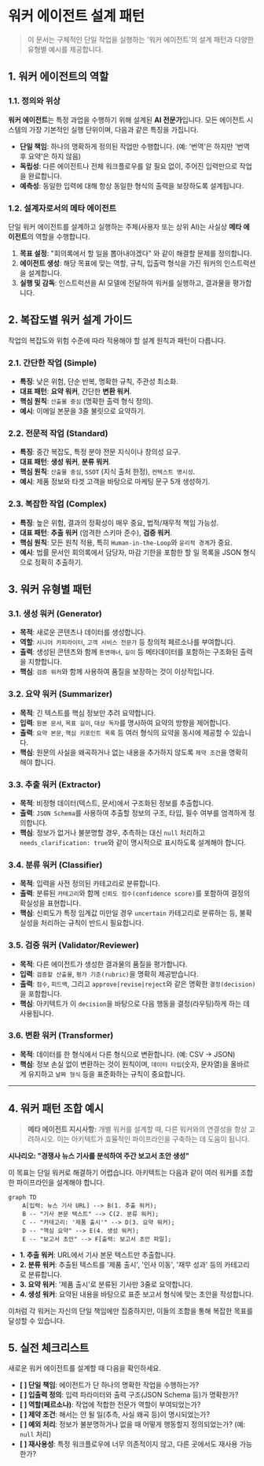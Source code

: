 # 워커 에이전트 설계 패턴

> 이 문서는 구체적인 단일 작업을 실행하는 '워커 에이전트'의 설계 패턴과 다양한 유형별 예시를 제공합니다.

## 1. 워커 에이전트의 역할

### 1.1. 정의와 위상

**워커 에이전트**는 특정 과업을 수행하기 위해 설계된 **AI 전문가**입니다. 모든 에이전트 시스템의 가장 기본적인 실행 단위이며, 다음과 같은 특징을 가집니다.

- **단일 책임**: 하나의 명확하게 정의된 작업만 수행합니다. (예: '번역'은 하지만 '번역 후 요약'은 하지 않음)
- **독립성**: 다른 에이전트나 전체 워크플로우를 알 필요 없이, 주어진 입력만으로 작업을 완료합니다.
- **예측성**: 동일한 입력에 대해 항상 동일한 형식의 출력을 보장하도록 설계됩니다.

### 1.2. 설계자로서의 메타 에이전트

단일 워커 에이전트를 설계하고 실행하는 주체(사용자 또는 상위 AI)는 사실상 **메타 에이전트**의 역할을 수행합니다.
1.  **목표 설정**: "회의록에서 할 일을 뽑아내야겠다" 와 같이 해결할 문제를 정의합니다.
2.  **에이전트 생성**: 해당 목표에 맞는 역할, 규칙, 입출력 형식을 가진 워커의 인스트럭션을 설계합니다.
3.  **실행 및 감독**: 인스트럭션을 AI 모델에 전달하여 워커를 실행하고, 결과물을 평가합니다.

## 2. 복잡도별 워커 설계 가이드

작업의 복잡도와 위험 수준에 따라 적용해야 할 설계 원칙과 패턴이 다릅니다.

### 2.1. 간단한 작업 (Simple)

- **특징**: 낮은 위험, 단순 반복, 명확한 규칙, 주관성 최소화.
- **대표 패턴**: **요약 워커**, 간단한 **변환 워커**.
- **핵심 원칙**: `산출물 중심` (명확한 출력 형식 정의).
- **예시**: 이메일 본문을 3줄 불릿으로 요약하기.

### 2.2. 전문적 작업 (Standard)

- **특징**: 중간 복잡도, 특정 분야 전문 지식이나 창의성 요구.
- **대표 패턴**: **생성 워커**, **분류 워커**.
- **핵심 원칙**: `산출물 중심`, `SSOT` (지식 출처 한정), `컨텍스트 명시성`.
- **예시**: 제품 정보와 타겟 고객을 바탕으로 마케팅 문구 5개 생성하기.

### 2.3. 복잡한 작업 (Complex)

- **특징**: 높은 위험, 결과의 정확성이 매우 중요, 법적/재무적 책임 가능성.
- **대표 패턴**: **추출 워커** (엄격한 스키마 준수), **검증 워커**.
- **핵심 원칙**: 모든 원칙 적용, 특히 `Human-in-the-Loop`와 `윤리적 경계`가 중요.
- **예시**: 법률 문서인 회의록에서 담당자, 마감 기한을 포함한 할 일 목록을 JSON 형식으로 정확히 추출하기.

## 3. 워커 유형별 패턴

### 3.1. 생성 워커 (Generator)

- **목적**: 새로운 콘텐츠나 데이터를 생성합니다.
- **역할**: `시니어 카피라이터`, `고객 서비스 전문가` 등 창의적 페르소나를 부여합니다.
- **출력**: 생성된 콘텐츠와 함께 `톤앤매너`, `길이` 등 메타데이터를 포함하는 구조화된 출력을 지향합니다.
- **핵심**: `검증 워커`와 함께 사용하여 품질을 보장하는 것이 이상적입니다.

### 3.2. 요약 워커 (Summarizer)

- **목적**: 긴 텍스트를 핵심 정보만 추려 요약합니다.
- **입력**: `원본 문서`, `목표 길이`, `대상 독자`를 명시하여 요약의 방향을 제어합니다.
- **출력**: `요약 본문`, `핵심 키포인트 목록` 등 여러 형식의 요약을 동시에 제공할 수 있습니다.
- **핵심**: 원문의 사실을 왜곡하거나 없는 내용을 추가하지 않도록 `제약 조건`을 명확히 해야 합니다.

### 3.3. 추출 워커 (Extractor)

- **목적**: 비정형 데이터(텍스트, 문서)에서 구조화된 정보를 추출합니다.
- **출력**: `JSON Schema`를 사용하여 추출할 정보의 구조, 타입, 필수 여부를 엄격하게 정의합니다.
- **핵심**: 정보가 없거나 불분명할 경우, 추측하는 대신 `null` 처리하고 `needs_clarification: true`와 같이 명시적으로 표시하도록 설계해야 합니다.

### 3.4. 분류 워커 (Classifier)

- **목적**: 입력을 사전 정의된 카테고리로 분류합니다.
- **출력**: 분류된 `카테고리`와 함께 `신뢰도 점수(confidence score)`를 포함하여 결정의 확실성을 표현합니다.
- **핵심**: 신뢰도가 특정 임계값 미만일 경우 `uncertain` 카테고리로 분류하는 등, 불확실성을 처리하는 규칙이 반드시 필요합니다.

### 3.5. 검증 워커 (Validator/Reviewer)

- **목적**: 다른 에이전트가 생성한 결과물의 품질을 평가합니다.
- **입력**: `검증할 산출물`, `평가 기준(rubric)`을 명확히 제공받습니다.
- **출력**: `점수`, `피드백`, 그리고 `approve|revise|reject`와 같은 명확한 `결정(decision)`을 포함합니다.
- **핵심**: 아키텍트가 이 `decision`을 바탕으로 다음 행동을 결정(라우팅)하게 하는 데 사용됩니다.

### 3.6. 변환 워커 (Transformer)

- **목적**: 데이터를 한 형식에서 다른 형식으로 변환합니다. (예: CSV → JSON)
- **핵심**: 정보 손실 없이 변환하는 것이 원칙이며, `데이터 타입`(숫자, 문자열)을 올바르게 유지하고 `날짜 형식` 등을 표준화하는 규칙이 중요합니다.

---
## 4. 워커 패턴 조합 예시

> **메타 에이전트 지시사항:**
> 개별 워커를 설계할 때, 다른 워커와의 연결성을 항상 고려하시오. 이는 아키텍트가 효율적인 파이프라인을 구축하는 데 도움이 됩니다.

**시나리오: "경쟁사 뉴스 기사를 분석하여 주간 보고서 초안 생성"**

이 목표는 단일 워커로 해결하기 어렵습니다. 아키텍트는 다음과 같이 여러 워커를 조합한 파이프라인을 설계해야 합니다.

```mermaid
graph TD
    A[입력: 뉴스 기사 URL] --> B(1. 추출 워커);
    B -- "기사 본문 텍스트" --> C(2. 분류 워커);
    C -- "카테고리: '제품 출시'" --> D(3. 요약 워커);
    D -- "핵심 요약" --> E(4. 생성 워커);
    E -- "보고서 초안" --> F[출력: 보고서 초안 파일];
```

- **1. 추출 워커**: URL에서 기사 본문 텍스트만 추출합니다.
- **2. 분류 워커**: 추출된 텍스트를 '제품 출시', '인사 이동', '재무 성과' 등의 카테고리로 분류합니다.
- **3. 요약 워커**: '제품 출시'로 분류된 기사만 3줄로 요약합니다.
- **4. 생성 워커**: 요약된 내용을 바탕으로 표준 보고서 형식에 맞는 초안을 작성합니다.

이처럼 각 워커는 자신의 단일 책임에만 집중하지만, 이들의 조합을 통해 복잡한 목표를 달성할 수 있습니다.

## 5. 실전 체크리스트

새로운 워커 에이전트를 설계할 때 다음을 확인하세요.

- **[ ] 단일 책임**: 에이전트가 단 하나의 명확한 작업을 수행하는가?
- **[ ] 입출력 정의**: 입력 파라미터와 출력 구조(JSON Schema 등)가 명확한가?
- **[ ] 역할(페르소나)**: 작업에 적합한 전문가 역할이 부여되었는가?
- **[ ] 제약 조건**: 해서는 안 될 일(추측, 사실 왜곡 등)이 명시되었는가?
- **[ ] 예외 처리**: 정보가 불분명하거나 없을 때 어떻게 행동할지 정의되었는가? (예: `null` 처리)
- **[ ] 재사용성**: 특정 워크플로우에 너무 의존적이지 않고, 다른 곳에서도 재사용 가능한가?

